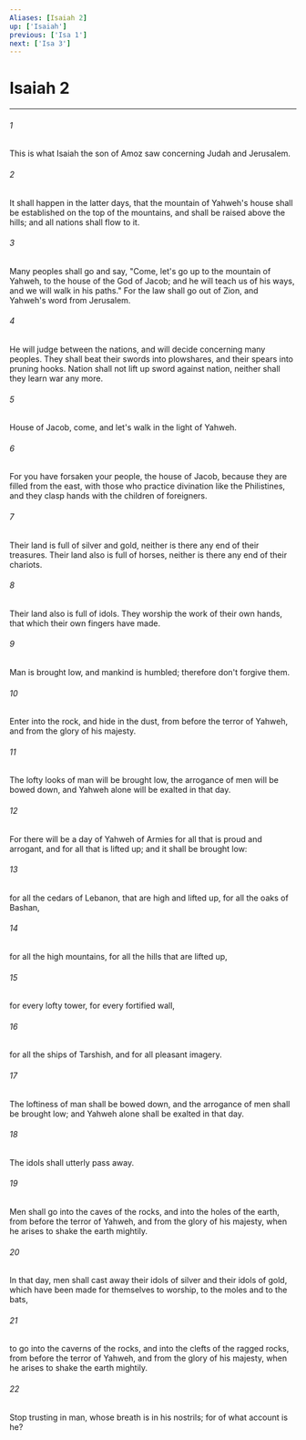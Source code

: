 ```yaml
---
Aliases: [Isaiah 2]
up: ['Isaiah']
previous: ['Isa 1']
next: ['Isa 3']
---
```

# Isaiah 2
***





###### 1 

This is what Isaiah the son of Amoz saw concerning Judah and Jerusalem. 



###### 2 

It shall happen in the latter days, that the mountain of Yahweh's house shall be established on the top of the mountains, and shall be raised above the hills; and all nations shall flow to it. 



###### 3 

Many peoples shall go and say, "Come, let's go up to the mountain of Yahweh, to the house of the God of Jacob; and he will teach us of his ways, and we will walk in his paths." For the law shall go out of Zion, and Yahweh's word from Jerusalem. 



###### 4 

He will judge between the nations, and will decide concerning many peoples. They shall beat their swords into plowshares, and their spears into pruning hooks. Nation shall not lift up sword against nation, neither shall they learn war any more. 



###### 5 

House of Jacob, come, and let's walk in the light of Yahweh. 



###### 6 

For you have forsaken your people, the house of Jacob, because they are filled from the east, with those who practice divination like the Philistines, and they clasp hands with the children of foreigners. 



###### 7 

Their land is full of silver and gold, neither is there any end of their treasures. Their land also is full of horses, neither is there any end of their chariots. 



###### 8 

Their land also is full of idols. They worship the work of their own hands, that which their own fingers have made. 



###### 9 

Man is brought low, and mankind is humbled; therefore don't forgive them. 



###### 10 

Enter into the rock, and hide in the dust, from before the terror of Yahweh, and from the glory of his majesty. 



###### 11 

The lofty looks of man will be brought low, the arrogance of men will be bowed down, and Yahweh alone will be exalted in that day. 



###### 12 

For there will be a day of Yahweh of Armies for all that is proud and arrogant, and for all that is lifted up; and it shall be brought low: 



###### 13 

for all the cedars of Lebanon, that are high and lifted up, for all the oaks of Bashan, 



###### 14 

for all the high mountains, for all the hills that are lifted up, 



###### 15 

for every lofty tower, for every fortified wall, 



###### 16 

for all the ships of Tarshish, and for all pleasant imagery. 



###### 17 

The loftiness of man shall be bowed down, and the arrogance of men shall be brought low; and Yahweh alone shall be exalted in that day. 



###### 18 

The idols shall utterly pass away. 



###### 19 

Men shall go into the caves of the rocks, and into the holes of the earth, from before the terror of Yahweh, and from the glory of his majesty, when he arises to shake the earth mightily. 



###### 20 

In that day, men shall cast away their idols of silver and their idols of gold, which have been made for themselves to worship, to the moles and to the bats, 



###### 21 

to go into the caverns of the rocks, and into the clefts of the ragged rocks, from before the terror of Yahweh, and from the glory of his majesty, when he arises to shake the earth mightily. 



###### 22 

Stop trusting in man, whose breath is in his nostrils; for of what account is he?
